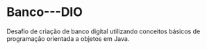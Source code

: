 # Banco---DIO
Desafio de criação de banco digital utilizando conceitos básicos de programação orientada a objetos em Java.
